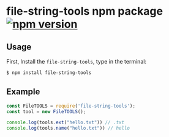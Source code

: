 # file-string-tools npm package&nbsp; [![npm version](https://badge.fury.io/js/file-string-tools.svg)](https://badge.fury.io/js/type-file-extension)

## Usage
First, Install the `file-string-tools`, type in the terminal:

```sh
$ npm install file-string-tools
```

## Example

```js
const FileTOOLS = require('file-string-tools');
const tool = new FileTOOLS();

console.log(tools.ext("hello.txt")) // .txt
console.log(tools.name("hello.txt")) // hello
```